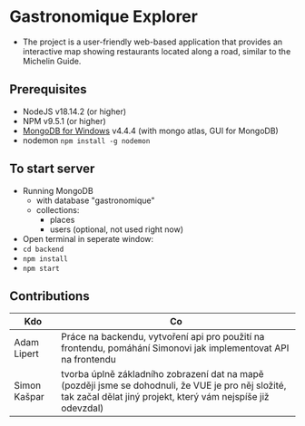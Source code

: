 # Gastronomique Explorer

- The project is a user-friendly web-based application that provides an interactive map showing restaurants located along a road, similar to the Michelin Guide.

## Prerequisites

- NodeJS v18.14.2 (or higher)
- NPM v9.5.1 (or higher)
- [MongoDB for Windows](https://fastdl.mongodb.org/windows/mongodb-windows-x86_64-6.0.5-signed.msi) v4.4.4 (with mongo atlas, GUI for MongoDB)
- nodemon `npm install -g nodemon`

## To start server

- Running MongoDB
  - with database "gastronomique"
  - collections:
    - places
    - users (optional, not used right now)
- Open terminal in seperate window:
- `cd backend`
- `npm install`
- `npm start`

## Contributions
| Kdo | Co |
| ----- | --- |
| Adam Lipert | Práce na backendu, vytvoření api pro použití na frontendu, pomáhání Simonovi jak implementovat API na frontendu |
| Simon Kašpar | tvorba úplně základního zobrazení dat na mapě (později jsme se dohodnuli, že VUE je pro něj složité, tak začal dělat jiný projekt, který vám nejspíše již odevzdal) |

